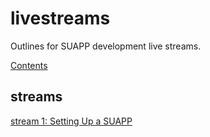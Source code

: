 # livestreams

Outlines for SUAPP development live streams.

[Contents](https://github.com/zeroXbrock/livestreams/tree/main/pages)

## streams

[stream 1: Setting Up a SUAPP](./suapp/)
